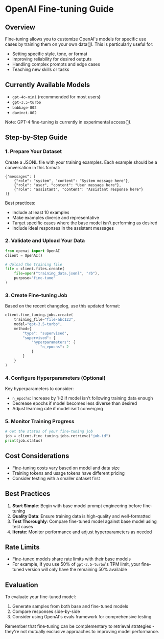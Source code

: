 # OpenAI Fine-tuning Guide

## Overview
Fine-tuning allows you to customize OpenAI's models for specific use cases by training them on your own data([1](https://platform.openai.com/docs/guides/fine-tuning)). This is particularly useful for:

- Setting specific style, tone, or format
- Improving reliability for desired outputs
- Handling complex prompts and edge cases
- Teaching new skills or tasks

## Currently Available Models

- `gpt-4o-mini` (recommended for most users)
- `gpt-3.5-turbo`
- `babbage-002`
- `davinci-002`

Note: GPT-4 fine-tuning is currently in experimental access([1](https://platform.openai.com/docs/guides/fine-tuning)).

## Step-by-Step Guide

### 1. Prepare Your Dataset

Create a JSONL file with your training examples. Each example should be a conversation in this format:

```jsonl
{"messages": [
    {"role": "system", "content": "System message here"},
    {"role": "user", "content": "User message here"},
    {"role": "assistant", "content": "Assistant response here"}
]}
```

Best practices:
- Include at least 10 examples
- Make examples diverse and representative
- Target specific cases where the base model isn't performing as desired
- Include ideal responses in the assistant messages

### 2. Validate and Upload Your Data

```python
from openai import OpenAI
client = OpenAI()

# Upload the training file
file = client.files.create(
    file=open("training_data.jsonl", "rb"),
    purpose="fine-tune"
)
```

### 3. Create Fine-tuning Job

Based on the recent changelog, use this updated format:

```python
client.fine_tuning.jobs.create(
    training_file="file-abc123",
    model="gpt-3.5-turbo",
    method={
        "type": "supervised",
        "supervised": {
            "hyperparameters": {
                "n_epochs": 2
            }
        }
    }
)
```

### 4. Configure Hyperparameters (Optional)

Key hyperparameters to consider:
- `n_epochs`: Increase by 1-2 if model isn't following training data enough
- Decrease epochs if model becomes less diverse than desired
- Adjust learning rate if model isn't converging

### 5. Monitor Training Progress

```python
# Get the status of your fine-tuning job
job = client.fine_tuning.jobs.retrieve("job-id")
print(job.status)
```

## Cost Considerations

- Fine-tuning costs vary based on model and data size
- Training tokens and usage tokens have different pricing
- Consider testing with a smaller dataset first

## Best Practices

1. **Start Simple**: Begin with base model prompt engineering before fine-tuning
2. **Quality Data**: Ensure training data is high-quality and well-formatted
3. **Test Thoroughly**: Compare fine-tuned model against base model using test cases
4. **Iterate**: Monitor performance and adjust hyperparameters as needed

## Rate Limits

- Fine-tuned models share rate limits with their base models
- For example, if you use 50% of `gpt-3.5-turbo`'s TPM limit, your fine-tuned version will only have the remaining 50% available

## Evaluation

To evaluate your fine-tuned model:
1. Generate samples from both base and fine-tuned models
2. Compare responses side-by-side
3. Consider using OpenAI's evals framework for comprehensive testing

Remember that fine-tuning can be complementary to retrieval strategies - they're not mutually exclusive approaches to improving model performance.